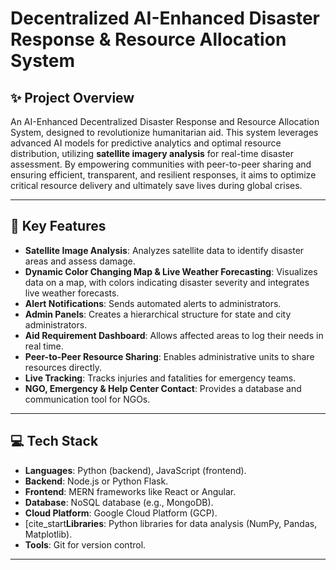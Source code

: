 # Decentralized AI-Enhanced Disaster Response & Resource Allocation System

## ✨ Project Overview
An AI-Enhanced Decentralized Disaster Response and Resource Allocation System, designed to revolutionize humanitarian aid. This system leverages advanced AI models for predictive analytics and optimal resource distribution, utilizing **satellite imagery analysis** for real-time disaster assessment. By empowering communities with peer-to-peer sharing and ensuring efficient, transparent, and resilient responses, it aims to optimize critical resource delivery and ultimately save lives during global crises.

---

## 🚀 Key Features

* **Satellite Image Analysis**: Analyzes satellite data to identify disaster areas and assess damage.
* **Dynamic Color Changing Map & Live Weather Forecasting**: Visualizes data on a map, with colors indicating disaster severity and integrates live weather forecasts.
* **Alert Notifications**: Sends automated alerts to administrators.
* **Admin Panels**: Creates a hierarchical structure for state and city administrators.
* **Aid Requirement Dashboard**: Allows affected areas to log their needs in real time.
* **Peer-to-Peer Resource Sharing**: Enables administrative units to share resources directly.
* **Live Tracking**: Tracks injuries and fatalities for emergency teams.
* **NGO, Emergency & Help Center Contact**: Provides a database and communication tool for NGOs.

---

## 💻 Tech Stack

* **Languages**: Python (backend), JavaScript (frontend).
* **Backend**: Node.js or Python Flask.
* **Frontend**: MERN frameworks like React or Angular.
* **Database**: NoSQL database (e.g., MongoDB).
* **Cloud Platform**: Google Cloud Platform (GCP).
* [cite_start**Libraries**: Python libraries for data analysis (NumPy, Pandas, Matplotlib).
* **Tools**: Git for version control.

---

